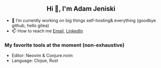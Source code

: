 <h2 align="center">Hi 👋, I'm Adam Jeniski</h1>

- 🌱 I’m currently working on big things self-hosting& everything (goodbye github, hello gitea)
- 📫 How to reach me  <a href="mailto:ajensiki4@gmail.com">Email</a>, <a href="https://linkedin.com/in/adamjeniski">LinkedIn</a>

### My favorite tools at the moment (non-exhaustive)
- Editor: Neovim & Conjure.nvim
- Language: Clojue, Rust
